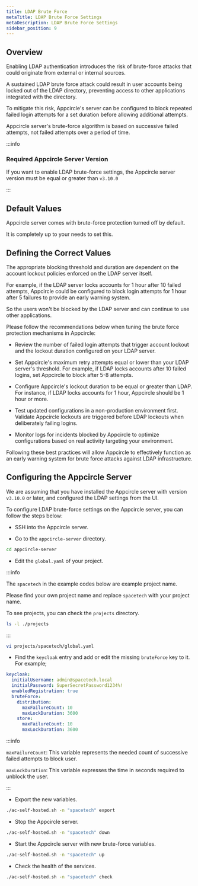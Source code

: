 ```yaml
---
title: LDAP Brute Force
metaTitle: LDAP Brute Force Settings
metaDescription: LDAP Brute Force Settings
sidebar_position: 9
---
```


## Overview

Enabling LDAP authentication introduces the risk of brute-force attacks that could originate from external or internal sources.

A sustained LDAP brute force attack could result in user accounts being locked out of the LDAP directory, preventing access to other applications integrated with the directory.

To mitigate this risk, Appcircle's server can be configured to block repeated failed login attempts for a set duration before allowing additional attempts.

Appcircle server's brute-force algorithm is based on successive failed attempts, not failed attempts over a period of time.

:::info

### Required Appcircle Server Version

If you want to enable LDAP brute-force settings, the Appcircle server version must be equal or greater than `v3.10.0`

:::

## Default Values

Appcircle server comes with brute-force protection turned off by default.

It is completely up to your needs to set this.

## Defining the Correct Values

The appropriate blocking threshold and duration are dependent on the account lockout policies enforced on the LDAP server itself.

For example, if the LDAP server locks accounts for 1 hour after 10 failed attempts, Appcircle could be configured to block login attempts for 1 hour after 5 failures to provide an early warning system.

So the users won't be blocked by the LDAP server and can continue to use other applications.

Please follow the recommendations below when tuning the brute force protection mechanisms in Appcircle:

- Review the number of failed login attempts that trigger account lockout and the lockout duration configured on your LDAP server.

- Set Appcircle's maximum retry attempts equal or lower than your LDAP server's threshold. For example, if LDAP locks accounts after 10 failed logins, set Appcircle to block after 5-8 attempts.

- Configure Appcircle's lockout duration to be equal or greater than LDAP. For instance, if LDAP locks accounts for 1 hour, Appcircle should be 1 hour or more.

- Test updated configurations in a non-production environment first. Validate Appcircle lockouts are triggered before LDAP lockouts when deliberately failing logins.

- Monitor logs for incidents blocked by Appcircle to optimize configurations based on real activity targeting your environment.

Following these best practices will allow Appcircle to effectively function as an early warning system for brute force attacks against LDAP infrastructure.

## Configuring the Appcircle Server

We are assuming that you have installed the Appcircle server with version `v3.10.0` or later, and configured the LDAP settings from the UI.

To configure LDAP brute-force settings on the Appcircle server, you can follow the steps below:

- SSH into the Appcircle server.

- Go to the `appcircle-server` directory.

```bash
cd appcircle-server
```

- Edit the `global.yaml` of your project.

:::info

The `spacetech` in the example codes below are example project name.

Please find your own project name and replace `spacetech` with your project name.

To see projects, you can check the `projects` directory.

```bash
ls -l ./projects
```

:::

```bash
vi projects/spacetech/global.yaml
```

- Find the `keycloak` entry and add or edit the missing `bruteForce` key to it. For example;

```yaml
keycloak:
  initialUsername: admin@spacetech.local
  initialPassword: SuperSecretPassword1234%!
  enabledRegistration: true
  bruteForce:
    distribution:
      maxFailureCount: 10
      maxLockDuration: 3600
    store:
      maxFailureCount: 10
      maxLockDuration: 3600
```

:::info

`maxFailureCount`: This variable represents the needed count of successive failed attempts to block user.

`maxLockDuration`: This variable expresses the time in seconds required to unblock the user.

:::

- Export the new variables.

```bash
./ac-self-hosted.sh -n "spacetech" export
```

- Stop the Appcircle server.

```bash
./ac-self-hosted.sh -n "spacetech" down
```

- Start the Appcircle server with new brute-force variables.

```bash
./ac-self-hosted.sh -n "spacetech" up
```

- Check the health of the services.

```bash
./ac-self-hosted.sh -n "spacetech" check
```
